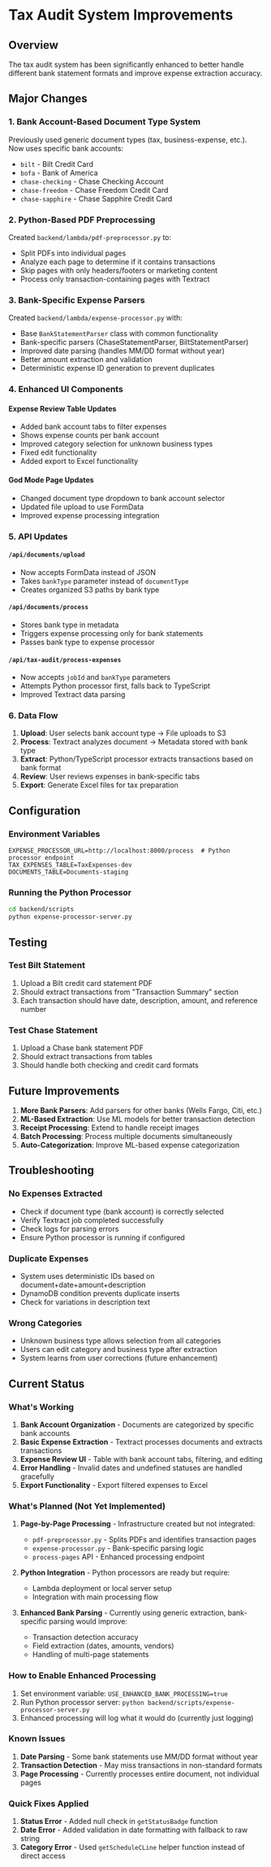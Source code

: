 # Tax Audit System Improvements

## Overview
The tax audit system has been significantly enhanced to better handle different bank statement formats and improve expense extraction accuracy.

## Major Changes

### 1. Bank Account-Based Document Type System

Previously used generic document types (tax, business-expense, etc.). Now uses specific bank accounts:
- `bilt` - Bilt Credit Card
- `bofa` - Bank of America
- `chase-checking` - Chase Checking Account
- `chase-freedom` - Chase Freedom Credit Card
- `chase-sapphire` - Chase Sapphire Credit Card

### 2. Python-Based PDF Preprocessing

Created `backend/lambda/pdf-preprocessor.py` to:
- Split PDFs into individual pages
- Analyze each page to determine if it contains transactions
- Skip pages with only headers/footers or marketing content
- Process only transaction-containing pages with Textract

### 3. Bank-Specific Expense Parsers

Created `backend/lambda/expense-processor.py` with:
- Base `BankStatementParser` class with common functionality
- Bank-specific parsers (ChaseStatementParser, BiltStatementParser)
- Improved date parsing (handles MM/DD format without year)
- Better amount extraction and validation
- Deterministic expense ID generation to prevent duplicates

### 4. Enhanced UI Components

#### Expense Review Table Updates
- Added bank account tabs to filter expenses
- Shows expense counts per bank account
- Improved category selection for unknown business types
- Fixed edit functionality
- Added export to Excel functionality

#### God Mode Page Updates
- Changed document type dropdown to bank account selector
- Updated file upload to use FormData
- Improved expense processing integration

### 5. API Updates

#### `/api/documents/upload`
- Now accepts FormData instead of JSON
- Takes `bankType` parameter instead of `documentType`
- Creates organized S3 paths by bank type

#### `/api/documents/process`
- Stores bank type in metadata
- Triggers expense processing only for bank statements
- Passes bank type to expense processor

#### `/api/tax-audit/process-expenses`
- Now accepts `jobId` and `bankType` parameters
- Attempts Python processor first, falls back to TypeScript
- Improved Textract data parsing

### 6. Data Flow

1. **Upload**: User selects bank account type → File uploads to S3
2. **Process**: Textract analyzes document → Metadata stored with bank type
3. **Extract**: Python/TypeScript processor extracts transactions based on bank format
4. **Review**: User reviews expenses in bank-specific tabs
5. **Export**: Generate Excel files for tax preparation

## Configuration

### Environment Variables
```env
EXPENSE_PROCESSOR_URL=http://localhost:8000/process  # Python processor endpoint
TAX_EXPENSES_TABLE=TaxExpenses-dev
DOCUMENTS_TABLE=Documents-staging
```

### Running the Python Processor
```bash
cd backend/scripts
python expense-processor-server.py
```

## Testing

### Test Bilt Statement
1. Upload a Bilt credit card statement PDF
2. Should extract transactions from "Transaction Summary" section
3. Each transaction should have date, description, amount, and reference number

### Test Chase Statement  
1. Upload a Chase bank statement PDF
2. Should extract transactions from tables
3. Should handle both checking and credit card formats

## Future Improvements

1. **More Bank Parsers**: Add parsers for other banks (Wells Fargo, Citi, etc.)
2. **ML-Based Extraction**: Use ML models for better transaction detection
3. **Receipt Processing**: Extend to handle receipt images
4. **Batch Processing**: Process multiple documents simultaneously
5. **Auto-Categorization**: Improve ML-based expense categorization

## Troubleshooting

### No Expenses Extracted
- Check if document type (bank account) is correctly selected
- Verify Textract job completed successfully
- Check logs for parsing errors
- Ensure Python processor is running if configured

### Duplicate Expenses
- System uses deterministic IDs based on document+date+amount+description
- DynamoDB condition prevents duplicate inserts
- Check for variations in description text

### Wrong Categories
- Unknown business type allows selection from all categories
- Users can edit category and business type after extraction
- System learns from user corrections (future enhancement)

## Current Status

### What's Working
1. **Bank Account Organization** - Documents are categorized by specific bank accounts
2. **Basic Expense Extraction** - Textract processes documents and extracts transactions
3. **Expense Review UI** - Table with bank account tabs, filtering, and editing
4. **Error Handling** - Invalid dates and undefined statuses are handled gracefully
5. **Export Functionality** - Export filtered expenses to Excel

### What's Planned (Not Yet Implemented)
1. **Page-by-Page Processing** - Infrastructure created but not integrated:
   - `pdf-preprocessor.py` - Splits PDFs and identifies transaction pages
   - `expense-processor.py` - Bank-specific parsing logic
   - `process-pages` API - Enhanced processing endpoint
   
2. **Python Integration** - Python processors are ready but require:
   - Lambda deployment or local server setup
   - Integration with main processing flow
   
3. **Enhanced Bank Parsing** - Currently using generic extraction, bank-specific parsing would improve:
   - Transaction detection accuracy
   - Field extraction (dates, amounts, vendors)
   - Handling of multi-page statements

### How to Enable Enhanced Processing
1. Set environment variable: `USE_ENHANCED_BANK_PROCESSING=true`
2. Run Python processor server: `python backend/scripts/expense-processor-server.py`
3. Enhanced processing will log what it would do (currently just logging)

### Known Issues
1. **Date Parsing** - Some bank statements use MM/DD format without year
2. **Transaction Detection** - May miss transactions in non-standard formats
3. **Page Processing** - Currently processes entire document, not individual pages

### Quick Fixes Applied
1. **Status Error** - Added null check in `getStatusBadge` function
2. **Date Error** - Added validation in date formatting with fallback to raw string
3. **Category Error** - Used `getScheduleCLine` helper function instead of direct access 